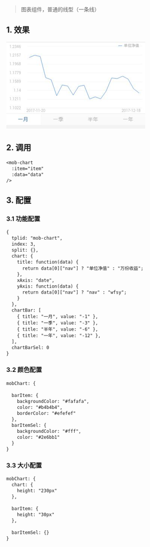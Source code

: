 > 图表组件，普通的线型（一条线）

## 1. 效果

![mob-chart](images/mob-chart.jpg)

## 2. 调用

```
<mob-chart 
  :item="item"
  :data="data"
/>
```

## 3. 配置

### 3.1 功能配置

```
{
  tplid: "mob-chart",
  index: 3,
  split: {},
  chart: {
    title: function(data) {
      return data[0]["nav"] ? "单位净值" : "万份收益";
    },
    xAxis: "date",
    yAxis: function(data) {
      return data[0]["nav"] ? "nav" : "wfsy";
    }
  },
  chartBar: [
    { title: "一月", value: "-1" },
    { title: "一季", value: "-3" },
    { title: "半年", value: "-6" },
    { title: "一年", value: "-12" },
  ],
  chartBarSel: 0
}
```

### 3.2 颜色配置

```
mobChart: {

  barItem: {
    backgroundColor: "#fafafa",
    color: "#b4b4b4",
    borderColor: "#efefef"
  },
  barItemSel: {
    backgroundColor: "#fff",
    color: "#2e6bb1"
  }
}
```

### 3.3 大小配置

```
mobChart: {
  chart: {
    height: "230px"
  },

  barItem: {
    height: "30px"
  },

  barItemSel: {}
}
```